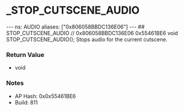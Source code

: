 # _STOP_CUTSCENE_AUDIO

--- ns: AUDIO aliases: ["0x806058BBDC136E06"] --- ## STOP_CUTSCENE_AUDIO  // 0x806058BBDC136E06 0x55461BE6 void STOP_CUTSCENE_AUDIO();  Stops audio for the current cutscene.

### Return Value
* void

### Notes
* AP Hash: 0x0x55461BE6
* Build: 811

